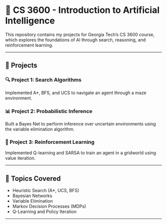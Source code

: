 # 🤖 CS 3600 - Introduction to Artificial Intelligence

This repository contains my projects for Georgia Tech’s CS 3600 course, which explores the foundations of AI through search, reasoning, and reinforcement learning.

---

## 📁 Projects

### 🔍 Project 1: Search Algorithms
Implemented A*, BFS, and UCS to navigate an agent through a maze environment.

### 📊 Project 2: Probabilistic Inference
Built a Bayes Net to perform inference over uncertain environments using the variable elimination algorithm.

### 🎯 Project 3: Reinforcement Learning
Implemented Q-learning and SARSA to train an agent in a gridworld using value iteration.

---

## 🧠 Topics Covered
- Heuristic Search (A*, UCS, BFS)
- Bayesian Networks
- Variable Elimination
- Markov Decision Processes (MDPs)
- Q-Learning and Policy Iteration

---
